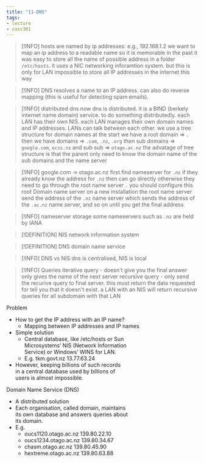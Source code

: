 ```yaml
---
title: "11-DNS"
tags: 
- lecture
- cosc301
---
```


> [!INFO] 
> hosts are named by ip addresses: e.g., 192.168.1.2
> we want to map an ip address to a readable name so it is memorable
> in the past it was easy to store all the name of possible address in a folder `/etc/hosts`. 
> it uses a NIC networking inforamtion system. 
> but this is only for LAN
> impossible to store all IP addresses in the internet this way


> [!INFO] 
> DNS resolves a name to an IP address. can also do reverse mapping (this is useful for detecting spam emails).

> [!INFO] distributed dns
> now dns is distributed. it is a BIND (berkely internet name domain) service. 
> to do something distributedly. each LAN has their own NIS. each LAN manages their own domain names and IP addresses.
> LANs can talk between each other. 
> we use a tree structure for domain names
> at the start we have a root domain ⇒ `.`
> then we have domains ⇒ `.com`, `.nz`, `.org`
> then sub domains ⇒ `google.com`, `ocss.nz`
> and sub sub ⇒ `otago.ac.nz`
> the advatage of tree structure is that the parent only need to know the domain name of the sub domains and the name server

> [!INFO] google.com -> otago.ac.nz
> first find nameserver for `.nz` if they already know the address for `.nz` then can go directly
> otherwise they need to go through the root name server `.`
>  you should configure this root Domain name server on a new installation
>  the root name server send the address of the `.nz` name server which sends the address of the `.ac.nz` name server, and so on until you get the final address

> [!INFO] nameserver storage
> some nameservers such as `.nz` are held by IANA

> [!DEFINITION] NIS
> network information system

> [!DEFINITION] DNS
> domain name service

> [!INFO] DNS vs NIS
> dns is centralised, NIS is local

> [!INFO] Queries
> iterative query - doesn't give you the final answer only gives the name of the next server
> recursive query - only send the recurive query to final server. this must return the data requested for tell you that it doesn't exist. 
> a LAN with an NIS will return recursive queries for all subdomain with that LAN

Problem  
- How to get the IP address with an IP name?  
	- Mapping between IP addresses and IP names  
- Simple solution  
	- Central database, like /etc/hosts or Sun  
Microsystems’ NIS (Network Information  
Service) or Windows’ WINS for LAN.  
	- E.g. tkm.govt.nz 13.77.63.24  
- However, keeping billions of such records  
in a central database used by billions of  
users is almost impossible.

Domain Name Service (DNS)  
- A distributed solution  
- Each organisation, called domain, maintains  
its own database and answers queries about  
its domain.  
- E.g.  
	- oucs1120.otago.ac.nz 139.80.22.10  
	- oucs1234.otago.ac.nz 139.80.34.67  
	- chasm.otago.ac.nz 139.80.45.90  
	- hextreme.otago.ac.nz 139.80.63.88